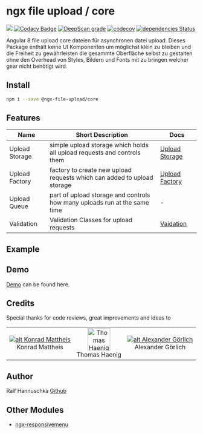# ngx file upload / core

![](https://github.com/r-hannuschka/ngx-fileupload/workflows/ngx-file-upload/core/badge.svg?branch=development)
[![Codacy Badge](https://api.codacy.com/project/badge/Grade/dc2f1a553c31471a95184d397bf72eb3)](https://www.codacy.com/app/r-hannuschka/ngx-fileupload?utm_source=github.com&amp;utm_medium=referral&amp;utm_content=r-hannuschka/ngx-fileupload&amp;utm_campaign=Badge_Grade)
[![DeepScan grade](https://deepscan.io/api/teams/6017/projects/7879/branches/86957/badge/grade.svg)](https://deepscan.io/dashboard#view=project&tid=6017&pid=7879&bid=86957)
[![codecov](https://codecov.io/gh/r-hannuschka/ngx-fileupload/branch/master/graph/badge.svg)](https://codecov.io/gh/r-hannuschka/ngx-fileupload)
[![dependencies Status](https://david-dm.org/r-hannuschka/ngx-fileupload/status.svg?path=src)](https://david-dm.org/r-hannuschka/ngx-fileupload?path=src)

Angular 8 file upload core dateien für asynchronen datei upload. Dieses Package enthält keine UI Komponenten um möglichst klein zu bleiben und die Freiheit zu gewährleisten die gesammte Oberfläche selbst zu gestalten ohne den Overhead von Styles, Bildern und Fonts mit zu bringen welcher gear nicht benötigt wird.

## Install

```bash
npm i --save @ngx-file-upload/core
```

## Features

|Name          | Short Description                                                         | Docs                                                                                               |
|--------------|---------------------------------------------------------------------------|----------------------------------------------------------------------------------------------------|
|Upload Storage| simple upload storage which holds all upload requests and controls them   | [Upload Storage](https://github.com/r-hannuschka/ngx-fileupload/blob/master/docs/upload.storage.md)|
|Upload Factory| factory to create new upload requests which can added to upload storage   | [Upload Factory](https://github.com/r-hannuschka/ngx-fileupload/blob/master/docs/factory.md) | 
|Upload Queue  | part of upload storage and controls how many uploads run at the same time | - |
|Validation    | Validation Classes for upload requests                                    | [Vaidation](https://github.com/r-hannuschka/ngx-fileupload/blob/master/docs/validation.md)|

## Example

## Demo

[Demo](https://r-hannuschka.github.io/ngx-fileupload/#/) can be found here.

## Credits

Special thanks for code reviews, great improvements and ideas to

||||  
|:-:|:-:|:-:|
|[![alt Konrad Mattheis](https://avatars2.githubusercontent.com/u/1100969?s=60&v=4)](https://github.com/konne)<br />Konrad Mattheis| [<img src="https://avatars3.githubusercontent.com/u/17725886?s=60&v=4" width=60 alt="Thomas Haenig" />](https://github.com/thomashaenig)<br />Thomas Haenig| [![alt Alexander Görlich](https://avatars0.githubusercontent.com/u/13659581?s=60&v=4)](https://github.com/AlexanderGoerlich)  <br />Alexander Görlich|

## Author

Ralf Hannuschka [Github](https://github.com/r-hannuschka)

## Other Modules

- [ngx-responsivemenu](https://github.com/r-hannuschka/ngx-responsivemenu)

